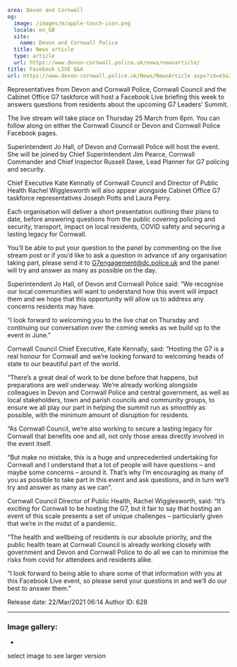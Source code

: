 ```yaml
area: Devon and Cornwall
og:
  image: /images/m/apple-touch-icon.png
  locale: en_GB
  site:
    name: Devon and Cornwall Police
  title: News article
  type: article
  url: https://www.devon-cornwall.police.uk/news/newsarticle/
title: Facebook LIVE Q&A
url: https://www.devon-cornwall.police.uk/News/NewsArticle.aspx?id=e3a21cf7-9dab-4d96-a5fa-7d89bca41f26
```

Representatives from Devon and Cornwall Police, Cornwall Council and the Cabinet Office G7 taskforce will host a Facebook Live briefing this week to answers questions from residents about the upcoming G7 Leaders’ Summit.

The live stream will take place on Thursday 25 March from 6pm. You can follow along on either the Cornwall Council or Devon and Cornwall Police Facebook pages.

Superintendent Jo Hall, of Devon and Cornwall Police will host the event. She will be joined by Chief Superintendent Jim Pearce, Cornwall Commander and Chief Inspector Russell Dawe, Lead Planner for G7 policing and security.

Chief Executive Kate Kennally of Cornwall Council and Director of Public Health Rachel Wigglesworth will also appear alongside Cabinet Office G7 taskforce representatives Joseph Potts and Laura Perry.

Each organisation will deliver a short presentation outlining their plans to date, before answering questions from the public covering policing and security, transport, impact on local residents, COVID safety and securing a lasting legacy for Cornwall.

You’ll be able to put your question to the panel by commenting on the live stream post or if you’d like to ask a question in advance of any organisation taking part, please send it to G7engagement@dc.police.uk and the panel will try and answer as many as possible on the day.

Superintendent Jo Hall, of Devon and Cornwall Police said: “We recognise our local communities will want to understand how this event will impact them and we hope that this opportunity will allow us to address any concerns residents may have.

“I look forward to welcoming you to the live chat on Thursday and continuing our conversation over the coming weeks as we build up to the event in June.”

Cornwall Council Chief Executive, Kate Kennally, said: “Hosting the G7 is a real honour for Cornwall and we’re looking forward to welcoming heads of state to our beautiful part of the world.

“There’s a great deal of work to be done before that happens, but preparations are well underway. We’re already working alongside colleagues in Devon and Cornwall Police and central government, as well as local stakeholders, town and parish councils and community groups, to ensure we all play our part in helping the summit run as smoothly as possible, with the minimum amount of disruption for residents.

“As Cornwall Council, we’re also working to secure a lasting legacy for Cornwall that benefits one and all, not only those areas directly involved in the event itself.

“But make no mistake, this is a huge and unprecedented undertaking for Cornwall and I understand that a lot of people will have questions – and maybe some concerns – around it. That’s why I’m encouraging as many of you as possible to take part in this event and ask questions, and in turn we’ll try and answer as many as we can”.

Cornwall Council Director of Public Health, Rachel Wigglesworth, said: “It’s exciting for Cornwall to be hosting the G7, but it fair to say that hosting an event of this scale presents a set of unique challenges – particularly given that we’re in the midst of a pandemic.

“The health and wellbeing of residents is our absolute priority, and the public health team at Cornwall Council is already working closely with government and Devon and Cornwall Police to do all we can to minimise the risks from covid for attendees and residents alike.

“I look forward to being able to share some of that information with you at this Facebook Live event, so please send your questions in and we’ll do our best to answer them.”

Release date: 22/Mar/2021 06:14
Author ID: 628

* * *

### Image gallery:

 *

select image to see larger version
